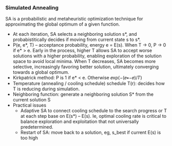 
### Simulated Annealing
SA is a probabilistic and metaheuristic optimization technique for approximating the global optimum of a given function.   
* At each iteration, SA selects a neighboring solution s*, and probabistitically decides if moving from current state s to s*.   
* P(e, e*, T) – acceptance probability, energy e = E(s). When T -> 0, P -> 0 if e* > e.
  Early in the process, higher T allows SA to accept worse solutions with a higher probability, enabling exploration of the solution space to avoid local minima. When T decreases, SA becomes more selective, increasingly favoring better solution, ultimately converging towards a global optimum. 
* Kirkpatrick method: P is 1 if e* < e. Otherwise 𝑒xp(−(𝑒∗−𝑒)/𝑇)   
* Temperature (annealing / cooling schedule) schedule T(r): decides how T is reducing during simulation.
* Neighboring function: generate a neighboring solution S* from the current solution S
* Practical issues  
   * Adaptive SA to connect cooling schedule to the search progress or T at each step base on E(s*) – E(s). Ie, optimal cooling rate is critical to balance exploration and exploitation that not universally predetermined.
   * Restart of SA: move back to a solution, eg, s_best if current E(s) is too high
